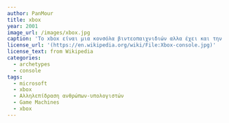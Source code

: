 ```yaml
---
author: PanMour
title: xbox
year: 2001
image_url: /images/xbox.jpg
caption: 'Το xbox είναι μια κονσόλα βιντεοπαιχνιδιών αλλα έχει και την δυνατότητα να "παίξει" και dvd ταινίες εάν το επιθυμεί ο χρηστης. Mπορεί να μην είναι η πρώτη κονσόλα βιντεοπαιχνιδιών που κυκλοφόρησε, αλλά είχε και εξακολουθεί να έχει και αυτή μεγάλη επιρροή στην αγορά μέχρι και σήμερα. Το Xbox κυκλοφόρησε το 2001 και αναβαθμισμένες εκδοχές συνεχίζουν να κυκλοφορούν μέχρι σήμερα.'
license_url: '(https://en.wikipedia.org/wiki/File:Xbox-console.jpg)'
license_text: from Wikipedia
categories:
  - archetypes 
  - console 
tags:
  - microsoft
  - xbox
  - Αλληλεπίδραση ανθρώπων-υπολογιστών
  - Game Machines
  - xbox
---
```

